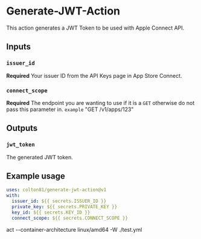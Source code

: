 # Generate-JWT-Action

This action generates a JWT Token to be used with Apple Connect API.

## Inputs

### `issuer_id`

**Required** Your issuer ID from the API Keys page in App Store Connect.

### `connect_scope`

**Required** The endpoint you are wanting to use if it is a `GET` otherwise do not pass this parameter in. `example` "GET /v1/apps/123"

## Outputs

### `jwt_token`

The generated JWT token.

## Example usage

```yaml
uses: colton81/generate-jwt-action@v1
with:
  issuer_id: ${{ secrets.ISSUER_ID }}
  private_key: ${{ secrets.PRIVATE_KEY }}
  key_id: ${{ secrets.KEY_ID }}
  connect_scope: ${{ secrets.CONNECT_SCOPE }}
```
act --container-architecture linux/amd64 -W ./test.yml